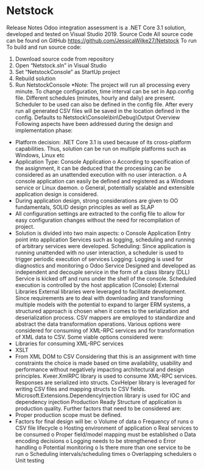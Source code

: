 # Netstock
Release Notes
  Odoo integration assessment is a .NET Core 3.1 solution, developed and tested on Visual Studio 2019.
Source Code
  All source code can be found on GitHub https://github.com/JessicaWilke27/Netstock 
  To run
  To build and run source code:
  1.	Download source code from repository
  2.	Open “Netstock.sln” in Visual Studio
  3.	Set “NetstockConsole” as StartUp project
  4.	Rebuild solution
  5.	Run NetstockConsole
  *Note: The project will run all processing every minute. To change configuration, time interval can be set in App.config file. Different schedules (minutes, hourly and daily)  are present. Scheduler to be used can also be defined in the config file.
  After every run all generated CSV files will be saved in the location defined in the config. Defaults to Netstock\Console\bin\Debug\Output 
Overview
  Following aspects have been addressed during the design and implementation phase:
  -	Platform decision: .NET Core 3.1 is used because of its cross-platform capabilities. Thus, solution can be run on multiple platforms such as Windows, Linux etc
  -	Application Type: Console Application
    o	According to specification of the assignment, it can be deduced that the processing can be considered as an unattended execution with no user interaction. 
    o	A console application can easily be defined and registered as a Windows service or Linux daemon. 
    o	General, potentially scalable and extensible application design is considered.  
  -	During application design, strong considerations are given to OO fundamentals, SOLID design principles as well as SLAP
  -	All configuration settings are extracted to the config file to allow for easy configuration changes without the need for recompilation of project.
  -	Solution is divided into two main aspects:
    o	Console Application
    Entry point into application
    Services such as logging, scheduling and running of arbitrary services were developed.
    Scheduling: Since application is running unattended with no user interaction, a scheduler is used to trigger periodic execution of services
    Logging: Logging is used for diagnostics and monitoring
    o	Odoo Service
    Designed and developed as independent and decouple service in the form of a class library (DLL)
    Service is kicked off and runs under the shell of the console.
    Scheduled execution is controlled by the host application (Console)
External Libraries
  External libraries were leveraged to facilitate development. Since requirements are to deal with downloading and transforming multiple models with the potential to expand to larger ERM systems, a structured approach is chosen when it comes to the serialization and deserialization process. CSV mappers are employed to standardize and abstract the data transformation operations.
  Various options were considered for consuming of XML-RPC services and for transformation of XML data to CSV. Some viable options considered were:
  -	Libraries for consuming XML-RPC services
  -	XSLT
  -	From XML DOM to CSV
  Considering that this is an assignment with time constraints the choice is made based on time availability, usability and performance without negatively impacting architectural and design principles.
  Kveer.XmlRPC library is used to consume XML-RPC services. Responses are serialized into structs.
  CsvHelper library is leveraged for writing CSV files and mapping structs to CSV fields.
  Microsoft.Extensions.DependencyInjection library is used for IOC and dependency injection
Production Ready
  Structure of application is production quality. Further factors that need to be considered are:
  -	Proper production scope must be defined.
  -	Factors for final design will be:
  o	Volume of data
  o	Frequency of runs
  o	CSV file lifecycle
  o	Hosting environment of application
  o	Real services to be consumed 
  o	Proper field/model mapping must be established
  o	Data encoding decisions
  o	Logging needs to be strengthened
  o	Error handling
  o	Potential monitoring
  o	Is there more than one service to be run
  o	Scheduling intervals/scheduling times
  o	Overlapping schedulers
  o	Unit testing
